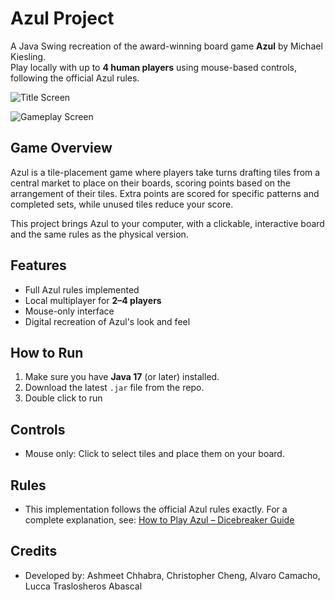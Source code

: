 # Azul Project

A Java Swing recreation of the award-winning board game **Azul** by Michael Kiesling.  
Play locally with up to **4 human players** using mouse-based controls, following the official Azul rules.

![Title Screen](<img width="1417" height="978" alt="image" src="https://github.com/user-attachments/assets/a2f0d427-b5be-41bd-a8bf-2e5850d9aa8f" />
)

![Gameplay Screen](<img width="1420" height="984" alt="image" src="https://github.com/user-attachments/assets/3c884d33-8473-409d-a641-29537a92c632" />
)

## Game Overview
Azul is a tile-placement game where players take turns drafting tiles from a central market to place on their boards, scoring points based on the arrangement of their tiles. Extra points are scored for specific patterns and completed sets, while unused tiles reduce your score.

This project brings Azul to your computer, with a clickable, interactive board and the same rules as the physical version.

## Features
- Full Azul rules implemented
- Local multiplayer for **2–4 players**
- Mouse-only interface
- Digital recreation of Azul's look and feel

## How to Run
1. Make sure you have **Java 17** (or later) installed.
2. Download the latest `.jar` file from the repo.
3. Double click to run

## Controls
- Mouse only: Click to select tiles and place them on your board.

##  Rules
- This implementation follows the official Azul rules exactly. For a complete explanation, see: [How to Play Azul – Dicebreaker Guide](https://www.dicebreaker.com/games/azul/how-to/how-to-play-azul-board-game)

 ## Credits
- Developed by: Ashmeet Chhabra, Christopher Cheng, Alvaro Camacho, Lucca Traslosheros Abascal
